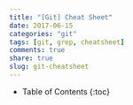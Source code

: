 ```yaml
---
title: "[Git] Cheat Sheet"
date: 2017-06-15
categories: "git"
tags: [git, grep, cheatsheet]
comments: true
share: true
slug: git-cheatsheet
---
```


- Table of Contents
  {:toc}

<script src="https://gist.github.com/qvil/89be0b79e63da6bc7f7f5069268ef1a6.js"></script>
